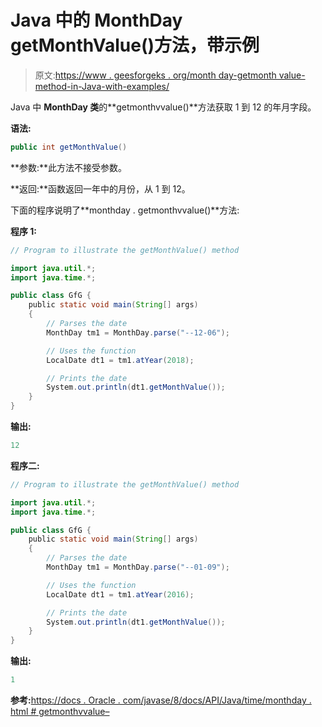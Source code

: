 # Java 中的 MonthDay getMonthValue()方法，带示例

> 原文:[https://www . geesforgeks . org/month day-getmonth value-method-in-Java-with-examples/](https://www.geeksforgeeks.org/monthday-getmonthvalue-method-in-java-with-examples/)

Java 中 **MonthDay 类**的**getmonthvvalue()**方法获取 1 到 12 的年月字段。

**语法:**

```java
public int getMonthValue()
```

**参数:**此方法不接受参数。

**返回:**函数返回一年中的月份，从 1 到 12。

下面的程序说明了**monthday . getmonthvvalue()**方法:

**程序 1:**

```java
// Program to illustrate the getMonthValue() method

import java.util.*;
import java.time.*;

public class GfG {
    public static void main(String[] args)
    {
        // Parses the date
        MonthDay tm1 = MonthDay.parse("--12-06");

        // Uses the function
        LocalDate dt1 = tm1.atYear(2018);

        // Prints the date
        System.out.println(dt1.getMonthValue());
    }
}
```

**输出:**

```java
12

```

**程序二:**

```java
// Program to illustrate the getMonthValue() method

import java.util.*;
import java.time.*;

public class GfG {
    public static void main(String[] args)
    {
        // Parses the date
        MonthDay tm1 = MonthDay.parse("--01-09");

        // Uses the function
        LocalDate dt1 = tm1.atYear(2016);

        // Prints the date
        System.out.println(dt1.getMonthValue());
    }
}
```

**输出:**

```java
1

```

**参考:**[https://docs . Oracle . com/javase/8/docs/API/Java/time/monthday . html # getmonthvvalue–](https://docs.oracle.com/javase/8/docs/api/java/time/MonthDay.html#getMonthValue--)
